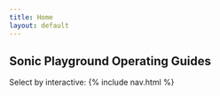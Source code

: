 ```yaml
---
title: Home
layout: default
---
```


## Sonic Playground Operating Guides

Select by interactive:
{% include nav.html %}
